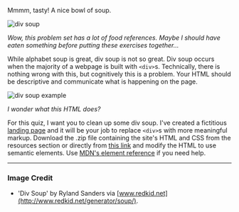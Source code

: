 Mmmm, tasty! A nice bowl of soup.

![div soup](http://udacity.github.io/fend/lessons/L5/problem-set/09-div-soup-clean-up/div-soup.jpg)

_Wow, this problem set has a lot of food references. Maybe I should have eaten something before putting these exercises together..._

While alphabet soup is great, div soup is not so great. Div soup occurs when the majority of a webpage is built with `<div>`s. Technically, there is nothing wrong with this, but cognitively this is a problem. Your HTML should be descriptive and communicate what is happening on the page.

![div soup example](http://udacity.github.io/fend/lessons/L5/problem-set/09-div-soup-clean-up/div-soup-example.png)

_I wonder what this HTML does?_

For this quiz, I want you to clean up some div soup. I've created a fictitious [landing page](http://udacity.github.io/fend/lessons/L5/problem-set/09-div-soup-clean-up/index.html) and it will be your job to replace `<div>`s with more meaningful markup. Download the .zip file containing the site's HTML and CSS from the resources section or directly from [this link](http://udacity.github.io/fend/lessons/L5/problem-set/09-div-soup-clean-up/div-soup-clean-up.zip) and modify the HTML to use semantic elements. Use [MDN's element reference](https://developer.mozilla.org/en-US/docs/Web/HTML/Element) if you need help.

---

### Image Credit

- 'Div Soup' by Ryland Sanders via [www.redkid.net](http://www.redkid.net/generator/soup/).